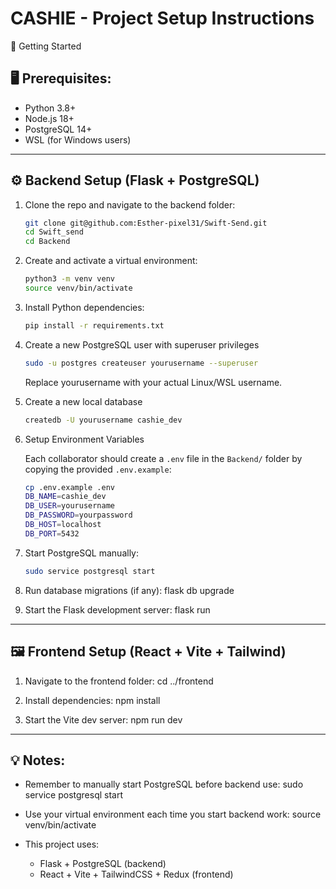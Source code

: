 CASHIE - Project Setup Instructions
===================================

🚀 Getting Started

🖥️ Prerequisites:
-----------------
- Python 3.8+
- Node.js 18+
- PostgreSQL 14+
- WSL (for Windows users)

-----------------------------------
⚙️ Backend Setup (Flask + PostgreSQL)
-----------------------------------

1. Clone the repo and navigate to the backend folder:
   ```bash 
   git clone git@github.com:Esther-pixel31/Swift-Send.git
   cd Swift_send
   cd Backend
   ```

2. Create and activate a virtual environment:
    ```bash
   python3 -m venv venv
   source venv/bin/activate
    ```

3. Install Python dependencies:
    ```bash
   pip install -r requirements.txt
    ```
4. Create a new PostgreSQL user with superuser privileges
    ```bash
    sudo -u postgres createuser yourusername --superuser
    ```
    Replace yourusername with your actual Linux/WSL username.

5.  Create a new local database
    ```bash
    createdb -U yourusername cashie_dev
    ```
6.  Setup Environment Variables

    Each collaborator should create a `.env` file in the `Backend/` folder by copying the provided `.env.example`:
    ```bash
    cp .env.example .env
    DB_NAME=cashie_dev
    DB_USER=yourusername
    DB_PASSWORD=yourpassword
    DB_HOST=localhost
    DB_PORT=5432
    ```
7. Start PostgreSQL manually:
    ```bash
   sudo service postgresql start
    ```

8. Run database migrations (if any):
   flask db upgrade

9. Start the Flask development server:
   flask run

----------------------------------------
🖼️ Frontend Setup (React + Vite + Tailwind)
----------------------------------------

1. Navigate to the frontend folder:
   cd ../frontend

2. Install dependencies:
   npm install

3. Start the Vite dev server:
   npm run dev

----------------------------------------
💡 Notes:
----------------------------------------
- Remember to manually start PostgreSQL before backend use:
  sudo service postgresql start

- Use your virtual environment each time you start backend work:
  source venv/bin/activate

- This project uses:
  - Flask + PostgreSQL (backend)
  - React + Vite + TailwindCSS + Redux (frontend)

